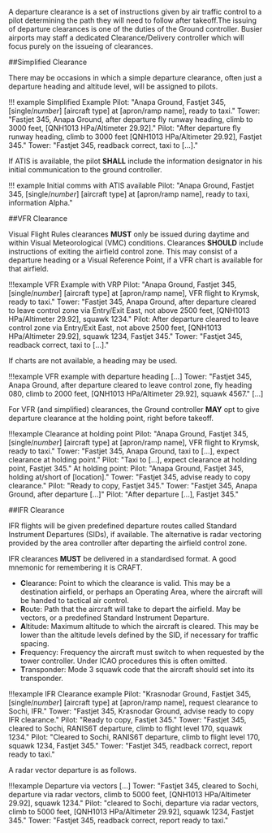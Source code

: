 A departure clearance is a set of instructions given by air traffic control to a pilot determining the path they will need to follow after takeoff.The issuing of departure clearances is one of the duties of the Ground controller. Busier airports may staff a dedicated Clearance/Delivery controller which will focus purely on the issueing of clearances.

##Simplified Clearance

There may be occasions in which a simple departure clearance, often just a departure heading and altitude level, will be assigned to pilots. 

!!! example Simplified Example
Pilot: "Anapa Ground, Fastjet 345, [single/_number_] [aircraft type] at [apron/ramp name], ready to taxi."
Tower: "Fastjet 345, Anapa Ground, after departure fly runway heading, climb to 3000 feet, [QNH1013 HPa/Altimeter 29.92]."
Pilot: "After departure fly runway heading, climb to 3000 feet [QNH1013 HPa/Altimeter 29.92], Fastjet 345."
Tower: "Fastjet 345, readback correct, taxi to [...]."

If ATIS is available, the pilot **SHALL** include the information designator in his initial communication to the ground controller.

!!! example Initial comms with ATIS available
Pilot: "Anapa Ground, Fastjet 345, [single/_number_] [aircraft type] at [apron/ramp name], ready to taxi, information Alpha."

##VFR Clearance

Visual Flight Rules clearances **MUST** only be issued during daytime and within Visual Meteorological (VMC) conditions. Clearances **SHOULD** include instructions of exiting the airfield control zone. This may consist of a departure heading or a Visual Reference Point, if a VFR chart is available for that airfield. 

!!!example VFR Example with VRP
Pilot: "Anapa Ground, Fastjet 345, [single/_number_] [aircraft type] at [apron/ramp name], VFR flight to Krymsk, ready to taxi."
Tower: "Fastjet 345, Anapa Ground, after departure cleared to leave control zone via Entry/Exit East, not above 2500 feet, [QNH1013 HPa/Altimeter 29.92], squawk 1234."
Pilot: After departure cleared to leave control zone via Entry/Exit East, not above 2500 feet, [QNH1013 HPa/Altimeter 29.92], squawk 1234, Fastjet 345."
Tower: "Fastjet 345, readback correct, taxi to [...]."

If charts are not available, a heading may be used.

!!!example VFR example with departure heading
[...]
Tower: "Fastjet 345, Anapa Ground, after departure cleared to leave control zone, fly heading 080, climb to 2000 feet, [QNH1013 HPa/Altimeter 29.92], squawk 4567."
[...]

For VFR (and simplified) clearances, the Ground controller **MAY** opt to give departure clearance at the holding point, right before takeoff.

!!!example Clearance at holding point
Pilot: "Anapa Ground, Fastjet 345, [single/_number_] [aircraft type] at [apron/ramp name], VFR flight to Krymsk, ready to taxi."
Tower: "Fastjet 345, Anapa Ground, taxi to [...], expect clearance at holding point."
Pilot: "Taxi to [...], expect clearance at holding point, Fastjet 345."
At holding point: 
Pilot: "Anapa Ground, Fastjet 345, holding at/short of [location]."
Tower: "Fastjet 345, advise ready to copy clearance."
Pilot: "Ready to copy, Fastjet 345."
Tower: "Fastjet 345, Anapa Ground, after departure [...]"
Pilot: "After departure [...], Fastjet 345."

##IFR Clearance

IFR flights will be given predefined departure routes called Standard Instrument Departures (SIDs), if available. The alternative is radar vectoring provided by the area controller after departing the airfield control zone. 

IFR clearances **MUST** be delivered in a standardised format. A good mnemonic for remembering it is CRAFT.

- **C**learance: Point to which the clearance is valid. This may be a destination airfield, or perhaps an Operating Area, where the aircraft will be handed to tactical air control.
- **R**oute: Path that the aircraft will take to depart the airfield. May be vectors, or a predefined Standard Instrument Departure.
- **A**ltitude: Maximum altitude to which the aircraft is cleared. This may be lower than the altitude levels defined by the SID, if necessary for traffic spacing.
- **F**requency: Frequency the aircraft must switch to when requested by the tower controller. Under ICAO procedures this is often omitted.
- **T**ransponder: Mode 3 squawk code that the aircraft should set into its transponder.

!!!example IFR Clearance example
Pilot: "Krasnodar Ground, Fastjet 345, [single/_number_] [aircraft type] at [apron/ramp name], request clearance to Sochi, IFR."
Tower: "Fastjet 345, Krasnodar Ground, advise ready to copy IFR clearance."
Pilot: "Ready to copy, Fastjet 345."
Tower: "Fastjet 345, cleared to Sochi, RANIS6T departure, climb to flight level 170, squawk 1234."
Pilot: "Cleared to Sochi, RANIS6T departure, climb to flight level 170, squawk 1234, Fastjet 345."
Tower: "Fastjet 345, readback correct, report ready to taxi."

A radar vector departure is as follows.  

!!!example Departure via vectors
[...]
Tower: "Fastjet 345, cleared to Sochi, departure via radar vectors, climb to 5000 feet, [QNH1013 HPa/Altimeter 29.92], squawk 1234."
Pilot: "cleared to Sochi, departure via radar vectors, climb to 5000 feet, [QNH1013 HPa/Altimeter 29.92], squawk 1234, Fastjet 345."
Tower: "Fastjet 345, readback correct, report ready to taxi."